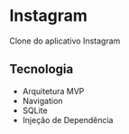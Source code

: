 # Instagram
Clone do aplicativo Instagram

<h2>Tecnologia</h2>
<ul>
  <li>Arquitetura MVP</li>
  <li>Navigation</li>
  <li>SQLite</li>
  <li>Injeção de Dependência</li>
</ul>
<br>
